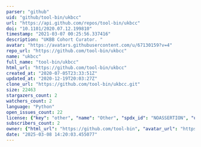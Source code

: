 ```yaml
---
parser: "github"
uid: "github/tool-bin/ukbcc"
url: "https://api.github.com/repos/tool-bin/ukbcc"
doi: "10.1101/2020.07.12.199810"
timestamp: "2021-03-07 00:25:56.337416"
description: "UKBB Cohort Curator. "
avatar: "https://avatars.githubusercontent.com/u/67130159?v=4"
repo_url: "https://github.com/tool-bin/ukbcc"
name: "ukbcc"
full_name: "tool-bin/ukbcc"
html_url: "https://github.com/tool-bin/ukbcc"
created_at: "2020-07-05T23:33:51Z"
updated_at: "2020-12-19T20:03:27Z"
clone_url: "https://github.com/tool-bin/ukbcc.git"
size: 22463
stargazers_count: 2
watchers_count: 2
language: "Python"
open_issues_count: 22
license: {"key": "other", "name": "Other", "spdx_id": "NOASSERTION", "url": null, "node_id": "MDc6TGljZW5zZTA="}
subscribers_count: 2
owner: {"html_url": "https://github.com/tool-bin", "avatar_url": "https://avatars.githubusercontent.com/u/67130159?v=4", "login": "tool-bin", "type": "Organization"}
date: "2025-03-08 14:20:03.455077"
---
```

